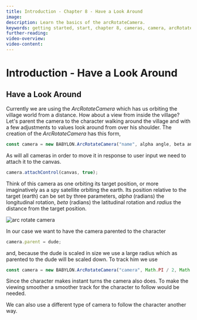 ```yaml
---
title: Introduction - Chapter 8 - Have a Look Around
image: 
description: Learn the basics of the arcRotateCamera.
keywords: getting started, start, chapter 8, cameras, camera, arcRotate
further-reading:
video-overview:
video-content:
---
```


# Introduction - Have a Look Around

## Have a Look Around
Currently we are using the *ArcRotateCamera* which has us orbiting the village world from a distance. How about a view from inside the village? Let's parent the camera to the character walking around the village and with a few adjustments to values look around from over his shoulder. The creation of the *ArcRotateCamera* has this form,

```javascript
const camera = new BABYLON.ArcRotateCamera("name", alpha angle, beta angle, radius, target position);
```

As will all cameras in order to move it in response to user input we need to attach it to the canvas.

```javascript
camera.attachControl(canvas, true);
```

Think of this camera as one orbiting its target position, or more imaginatively as a spy satellite orbiting the earth. Its position relative to the target (earth) can be set by three parameters, _alpha_ (radians) the longitudinal rotation, _beta_ (radians) the latitudinal rotation and  _radius_ the distance from the target position.

![arc rotate camera](/img/how_to/camalphabeta.jpg)

In our case we want to have the camera parented to the character

```javascript
camera.parent = dude;
```

and, because the dude is scaled in size we use a large radius which as parented to the dude will be scaled down. To track him we use 

```javascript
const camera = new BABYLON.ArcRotateCamera("camera", Math.PI / 2, Math.PI / 2.5, 150, new BABYLON.Vector3(0, 60, 0));
```

Since the character makes instant turns the camera also does. To make the viewing smoother a smoother track for the character to follow would be needed.

<Playground id="#KBS9I5#97" title="Over The Shoulder" description="Parent the camera to a character for an over the shoulder angle." image="/img/playgroundsAndNMEs/gettingStartedCamera.jpg"/>

We can also use a different type of camera to follow the character another way.
